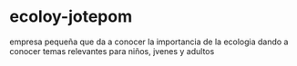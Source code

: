 # ecoloy-jotepom
empresa pequeña que da a conocer la importancia de la ecologia dando a conocer temas relevantes para niños, jvenes y adultos
